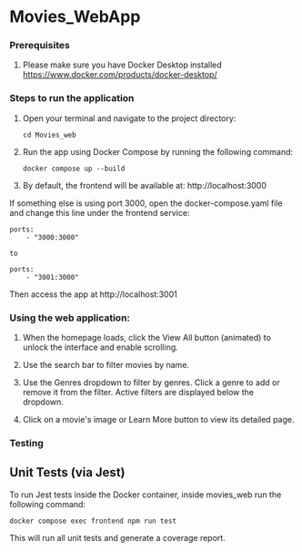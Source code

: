 # Movies_WebApp

### Prerequisites

1. Please make sure you have Docker Desktop installed https://www.docker.com/products/docker-desktop/

### Steps to run the application

1.  Open your terminal and navigate to the project directory:

        cd Movies_web

2.  Run the app using Docker Compose by running the following command:

        docker compose up --build

3.  By default, the frontend will be available at: http://localhost:3000

If something else is using port 3000, open the docker-compose.yaml file and change this line under the frontend service:

    ports:
        - "3000:3000"

    to

    ports:
        - "3001:3000"

Then access the app at http://localhost:3001

### Using the web application:

1. When the homepage loads, click the View All button (animated) to unlock the interface and enable scrolling.

2. Use the search bar to filter movies by name.

3. Use the Genres dropdown to filter by genres. Click a genre to add or remove it from the filter. Active filters are displayed below the dropdown.

4. Click on a movie's image or Learn More button to view its detailed page.

### Testing

## Unit Tests (via Jest)

To run Jest tests inside the Docker container, inside movies_web run the following command:

    docker compose exec frontend npm run test

This will run all unit tests and generate a coverage report.
